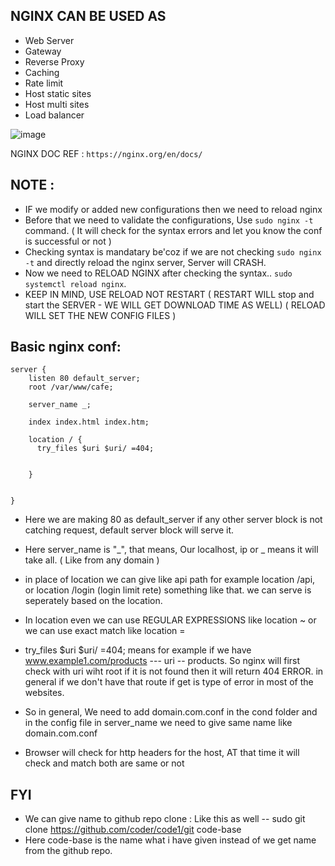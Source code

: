 NGINX CAN BE USED AS
--
- Web Server
- Gateway
- Reverse Proxy
- Caching
- Rate limit
- Host static sites
- Host multi sites
- Load balancer

![image](https://github.com/pavankumar0077/nginx/assets/40380941/62fc9931-958e-49dd-b37e-898165bd3229)

NGINX DOC REF : ``` https://nginx.org/en/docs/ ```

NOTE :
--
- IF we modify or added new configurations then we need to reload nginx
- Before that we need to validate the configurations, Use ``` sudo nginx -t ``` command. ( It will check for the syntax errors and let you know the conf is successful or not )
- Checking syntax is mandatary be'coz if we are not checking ``` sudo nginx -t ``` and directly reload the nginx server, Server will CRASH.
- Now we need to RELOAD NGINX after checking the syntax.. ``` sudo systemctl reload nginx ```.
- KEEP IN MIND, USE RELOAD NOT RESTART ( RESTART WILL stop and start the SERVER - WE WILL GET DOWNLOAD TIME AS WELL) ( RELOAD WILL SET THE NEW CONFIG FILES ) 

Basic nginx conf:
--
```
server { 
    listen 80 default_server;
    root /var/www/cafe;

    server_name _;       

    index index.html index.htm;

    location / {
      try_files $uri $uri/ =404;
     

    }


}

```
- Here we are making 80 as default_server if any other server block is not catching request, default server block will serve it.
- Here server_name is "_", that means, Our localhost, ip or _ means it will take all. ( Like from any domain )
- in place of location we can give like api path for example location /api, or location /login (login limit rete) something like that. we can serve is seperately based on the location.
- In location even we can use REGULAR EXPRESSIONS like location ~ or we can use exact match like location =
- try_files $uri $uri/ =404; means for example if we have www.example1.com/products --- uri -- products. So nginx will first check with uri wiht root if it is not found then it will return 404 ERROR. in general if we don't have that route if get is type of error in most of the websites.

- So in general, We need to add domain.com.conf in the cond folder and in the config file in server_name we need to give same name like domain.com.conf
- Browser will check for http headers for the host, AT that time it will check and match both are same or not

FYI
--
- We can give name to github repo clone : Like this as well -- sudo git clone https://github.com/coder/code1/git code-base
- Here code-base is the name what i have given instead of we get name from the github repo. 
